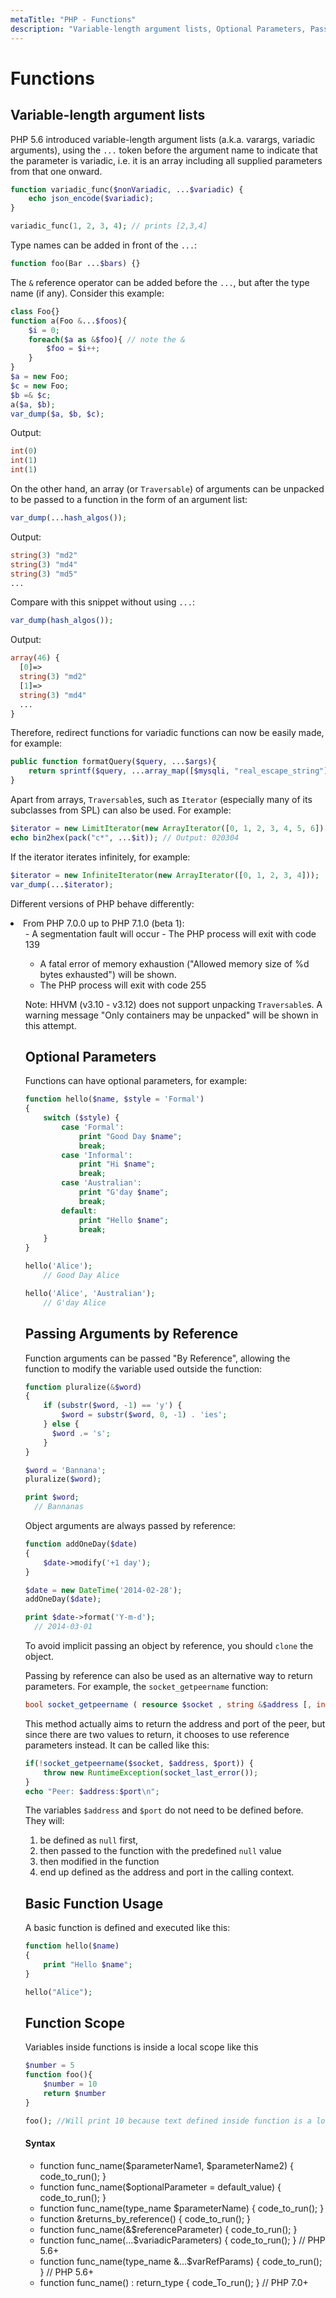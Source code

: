```yaml
---
metaTitle: "PHP - Functions"
description: "Variable-length argument lists, Optional Parameters, Passing Arguments by Reference, Basic Function Usage, Function Scope"
---
```


# Functions



## Variable-length argument lists


PHP 5.6 introduced variable-length argument lists (a.k.a. varargs, variadic arguments), using the `...` token before the argument name to indicate that the parameter is variadic, i.e. it is an array including all supplied parameters from that one onward.

```php
function variadic_func($nonVariadic, ...$variadic) {
    echo json_encode($variadic);
}

variadic_func(1, 2, 3, 4); // prints [2,3,4]

```

Type names can be added in front of the `...`:

```php
function foo(Bar ...$bars) {}

```

The `&` reference operator can be added before the `...`, but after the type name (if any). Consider this example:

```php
class Foo{}
function a(Foo &...$foos){
    $i = 0;
    foreach($a as &$foo){ // note the &
        $foo = $i++;
    }
}
$a = new Foo;
$c = new Foo;
$b =& $c;
a($a, $b);
var_dump($a, $b, $c);

```

Output:

```php
int(0)
int(1)
int(1)

```

On the other hand, an array (or `Traversable`) of arguments can be unpacked to be passed to a function in the form of an argument list:

```php
var_dump(...hash_algos());

```

Output:

```php
string(3) "md2"
string(3) "md4"
string(3) "md5"
...

```

Compare with this snippet without using `...`:

```php
var_dump(hash_algos());

```

Output:

```php
array(46) {
  [0]=>
  string(3) "md2"
  [1]=>
  string(3) "md4"
  ...
}

```

Therefore, redirect functions for variadic functions can now be easily made, for example:

```php
public function formatQuery($query, ...$args){
    return sprintf($query, ...array_map([$mysqli, "real_escape_string"], $args));
}

```

Apart from arrays, `Traversable`s, such as `Iterator` (especially many of its subclasses from SPL) can also be used. For example:

```php
$iterator = new LimitIterator(new ArrayIterator([0, 1, 2, 3, 4, 5, 6]), 2, 3);
echo bin2hex(pack("c*", ...$it)); // Output: 020304

```

If the iterator iterates infinitely, for example:

```php
$iterator = new InfiniteIterator(new ArrayIterator([0, 1, 2, 3, 4]));
var_dump(...$iterator);

```

Different versions of PHP behave differently:

<li>From PHP 7.0.0 up to PHP 7.1.0 (beta 1):
<ul>
- A segmentation fault will occur
- The PHP process will exit with code 139

- A fatal error of memory exhaustion ("Allowed memory size of %d bytes exhausted") will be shown.
- The PHP process will exit with code 255

> 
Note: HHVM (v3.10 - v3.12) does not support unpacking `Traversable`s. A warning message "Only containers may be unpacked" will be shown in this attempt.




## Optional Parameters


Functions can have optional parameters, for example:

```php
function hello($name, $style = 'Formal')
{
    switch ($style) {
        case 'Formal':
            print "Good Day $name";
            break;
        case 'Informal':
            print "Hi $name";
            break;
        case 'Australian':
            print "G'day $name";
            break;
        default:
            print "Hello $name";
            break;
    }
}

hello('Alice');
    // Good Day Alice

hello('Alice', 'Australian');
    // G'day Alice

```



## Passing Arguments by Reference


Function arguments can be passed "By Reference", allowing the function to modify the variable used outside the function:

```php
function pluralize(&$word)
{
    if (substr($word, -1) == 'y') {
        $word = substr($word, 0, -1) . 'ies';
    } else {
      $word .= 's';
    }
}

$word = 'Bannana';
pluralize($word);

print $word;
  // Bannanas

```

Object arguments are always passed by reference:

```php
function addOneDay($date)
{
    $date->modify('+1 day');
}

$date = new DateTime('2014-02-28');
addOneDay($date);

print $date->format('Y-m-d');
  // 2014-03-01

```

To avoid implicit passing an object by reference, you should `clone` the object.

Passing by reference can also be used as an alternative way to return parameters. For example, the `socket_getpeername` function:

```php
bool socket_getpeername ( resource $socket , string &$address [, int &$port ] )

```

This method actually aims to return the address and port of the peer, but since there are two values to return, it chooses to use reference parameters instead. It can be called like this:

```php
if(!socket_getpeername($socket, $address, $port)) {
    throw new RuntimeException(socket_last_error());
}
echo "Peer: $address:$port\n";

```

The variables `$address` and `$port` do not need to be defined before. They will:

1. be defined as `null` first,
1. then passed to the function with the predefined `null` value
1. then modified in the function
1. end up defined as the address and port in the calling context.



## Basic Function Usage


A basic function is defined and executed like this:

```php
function hello($name)
{
    print "Hello $name";
}

hello("Alice");

```



## Function Scope


Variables inside functions is inside a local scope like this

```php
$number = 5
function foo(){
    $number = 10
    return $number
}

foo(); //Will print 10 because text defined inside function is a local variable

```



#### Syntax


- function func_name($parameterName1, $parameterName2) { code_to_run(); }
- function func_name($optionalParameter = default_value) { code_to_run(); }
- function func_name(type_name $parameterName) { code_to_run(); }
- function &returns_by_reference() { code_to_run(); }
- function func_name(&$referenceParameter) { code_to_run(); }
- function func_name(...$variadicParameters) { code_to_run(); } // PHP 5.6+
- function func_name(type_name &...$varRefParams) { code_to_run(); } // PHP 5.6+
- function func_name() : return_type { code_To_run(); } // PHP 7.0+

